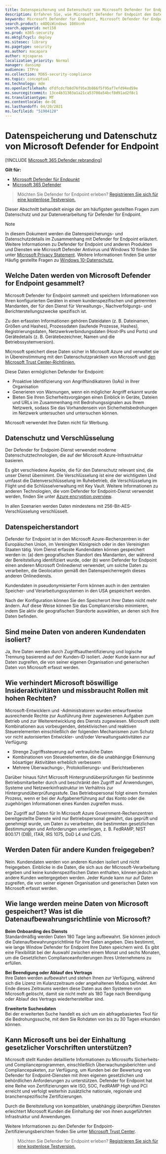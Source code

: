 ```yaml
---
title: Datenspeicherung und Datenschutz von Microsoft Defender for Endpoint
description: Erfahren Sie, wie Microsoft Defender for Endpoint den Datenschutz und die erfassten Daten verarbeitet.
keywords: Microsoft Defender for Endpoint, Microsoft Defender for Endpoint, Datenspeicherung und Datenschutz, Speicher, Datenschutz, Lizenzierung, Geolocation, Datenspeicherung, Daten
search.product: eADQiWindows 10XVcnh
search.appverid: met150
ms.prod: m365-security
ms.mktglfcycl: deploy
ms.sitesec: library
ms.pagetype: security
ms.author: macapara
author: mjcaparas
localization_priority: Normal
manager: dansimp
audience: ITPro
ms.collection: M365-security-compliance
ms.topic: conceptual
ms.technology: mde
ms.openlocfilehash: dfdfcdcfb8d76f95e3b866f5f95af7efd94ed59e
ms.sourcegitcommit: 13ce4b31303a1a21ca53700a54bcf8d91ad2f8c1
ms.translationtype: MT
ms.contentlocale: de-DE
ms.lasthandoff: 04/20/2021
ms.locfileid: "51904128"
---
```

# <a name="microsoft-defender-for-endpoint-data-storage-and-privacy"></a>Datenspeicherung und Datenschutz von Microsoft Defender for Endpoint

[!INCLUDE [Microsoft 365 Defender rebranding](../../includes/microsoft-defender.md)]

**Gilt für:**
- [Microsoft Defender für Endpunkt](https://go.microsoft.com/fwlink/p/?linkid=2154037)
- [Microsoft 365 Defender](https://go.microsoft.com/fwlink/?linkid=2118804)

>Möchten Sie Defender for Endpoint erleben? [Registrieren Sie sich für eine kostenlose Testversion.](https://www.microsoft.com/microsoft-365/windows/microsoft-defender-atp?ocid=docs-wdatp-assignaccess-abovefoldlink)

Dieser Abschnitt behandelt einige der am häufigsten gestellten Fragen zum Datenschutz und zur Datenverarbeitung für Defender for Endpoint.
> [!NOTE]
> In diesem Dokument werden die Datenspeicherungs- und Datenschutzdetails im Zusammenhang mit Defender for Endpoint erläutert. Weitere Informationen zu Defender for Endpoint und anderen Produkten und Diensten wie Microsoft Defender Antivirus und Windows 10 finden Sie unter [Microsoft Privacy Statement](https://go.microsoft.com/fwlink/?linkid=827576). Weitere Informationen finden Sie unter Häufig gestellte Fragen zu [Windows 10-Datenschutz.](https://go.microsoft.com/fwlink/?linkid=827577)


## <a name="what-data-does-microsoft-defender-for-endpoint-collect"></a>Welche Daten werden von Microsoft Defender for Endpoint gesammelt?

Microsoft Defender for Endpoint sammelt und speichern Informationen von Ihren konfigurierten Geräten in einem kundenspezifischen und getrennten Mandanten, der für den Dienst für Verwaltungs-, Nachverfolgungs- und Berichterstellungszwecke spezifisch ist. 

Zu den erfassten Informationen gehören Dateidaten (z. B. Dateinamen, Größen und Hashes), Prozessdaten (laufende Prozesse, Hashes), Registrierungsdaten, Netzwerkverbindungsdaten (Host-IPs und Ports) und Gerätedetails (z. B. Gerätebezeichner, Namen und die Betriebssystemversion).

Microsoft speichert diese Daten sicher in Microsoft Azure und verwaltet sie in Übereinstimmung mit den Datenschutzpraktiken von Microsoft und [den Microsoft Trust Center-Richtlinien.](https://go.microsoft.com/fwlink/?linkid=827578)

Diese Daten ermöglichen Defender for Endpoint:
- Proaktive Identifizierung von Angriffsindikatoren (IoAs) in Ihrer Organisation
- Generieren von Warnungen, wenn ein möglicher Angriff erkannt wurde
- Bieten Sie Ihren Sicherheitsvorgängen einen Einblick in Geräte, Dateien und URLs im Zusammenhang mit Bedrohungssignalen aus Ihrem Netzwerk, sodass Sie das Vorhandensein von Sicherheitsbedrohungen im Netzwerk untersuchen und untersuchen können.

Microsoft verwendet Ihre Daten nicht für Werbung.

## <a name="data-protection-and-encryption"></a>Datenschutz und Verschlüsselung
Der Defender for Endpoint-Dienst verwendet moderne Datenschutztechnologien, die auf der Microsoft Azure-Infrastruktur basieren. 

Es gibt verschiedene Aspekte, die für den Datenschutz relevant sind, die unser Dienst übernimmt. Die Verschlüsselung ist eine der wichtigsten Und umfasst die Datenverschlüsselung im Ruhebetrieb, die Verschlüsselung im Flight und die Schlüsselverwaltung mit Key Vault. Weitere Informationen zu anderen Technologien, die vom Defender for Endpoint-Dienst verwendet werden, finden Sie unter [Azure encryption overview](https://docs.microsoft.com/azure/security/security-azure-encryption-overview). 

In allen Szenarien werden Daten mindestens mit [](https://en.wikipedia.org/wiki/Advanced_Encryption_Standard) 256-Bit-AES-Verschlüsselung verschlüsselt.


## <a name="data-storage-location"></a>Datenspeicherstandort

Defender for Endpoint ist in den Microsoft Azure-Rechenzentren in der Europäischen Union, im Vereinigten Königreich oder in den Vereinigten Staaten tätig. Vom Dienst erfasste Kundendaten können gespeichert werden in: (a) dem geografischen Standort des Mandanten, der während der Bereitstellung identifiziert wurde, oder (b) wenn Defender for Endpoint einen anderen Microsoft Onlinedienst verwendet, um solche Daten zu verarbeiten, die Geolocation gemäß den Datenspeicherregeln dieses anderen Onlinediensts.

Kundendaten in pseudonymisierter Form können auch in den zentralen Speicher- und Verarbeitungssystemen in den USA gespeichert werden.

Nach der Konfiguration können Sie den Speicherort ihrer Daten nicht mehr ändern. Auf diese Weise können Sie das Compliancerisiko minimieren, indem Sie aktiv die geografischen Standorte auswählen, an denen sich Ihre Daten befinden. 

## <a name="is-my-data-isolated-from-other-customer-data"></a>Sind meine Daten von anderen Kundendaten isoliert?
Ja, Ihre Daten werden durch Zugriffsauthentifizierung und logische Trennung basierend auf der Kunden-ID isoliert. Jeder Kunde kann nur auf Daten zugreifen, die von seiner eigenen Organisation und generischen Daten von Microsoft erfasst werden.

## <a name="how-does-microsoft-prevent-malicious-insider-activities-and-abuse-of-high-privilege-roles"></a>Wie verhindert Microsoft böswillige Insideraktivitäten und missbraucht Rollen mit hohen Rechten?

Microsoft-Entwicklern und -Administratoren wurden entwurfsweise ausreichende Rechte zur Ausführung ihrer zugewiesenen Aufgaben zum Betrieb und zur Weiterentwicklung des Diensts zugewiesen. Microsoft stellt Kombinationen aus vorbeugenden, detektivischen und reaktiven Steuerelementen einschließlich der folgenden Mechanismen zum Schutz vor nicht autorisierten Entwickler- und/oder Verwaltungsaktivitäten zur Verfügung:

- Strenge Zugriffssteuerung auf vertrauliche Daten
- Kombinationen von Steuerelementen, die die unabhängige Erkennung bösartiger Aktivitäten erheblich verbessern
- Mehrere Überwachungs-, Protokollierungs- und Berichtsebenen

Darüber hinaus führt Microsoft Hintergrundüberprüfungen für bestimmte Betriebsmitarbeiter durch und beschränkt den Zugriff auf Anwendungen, Systeme und Netzwerkinfrastruktur im Verhältnis zur Hintergrundüberprüfungsstufe. Das Betriebspersonal folgt einem formalen Prozess, wenn er bei der Aufgabenerführung auf das Konto oder die zugehörigen Informationen eines Kunden zugreifen muss.

Der Zugriff auf Daten für In Microsoft Azure Government-Rechenzentren bereitgestellte Dienste wird nur Betriebspersonal gewährt, das geprüft und genehmigt wurde, um Daten zu verarbeiten, die bestimmten gesetzlichen Bestimmungen und Anforderungen unterliegen, z. B. FedRAMP, NIST 800.171 (DIB), ITAR, IRS 1075, DoD L4 und CJIS.


## <a name="is-data-shared-with-other-customers"></a>Werden Daten für andere Kunden freigegeben?
Nein. Kundendaten werden von anderen Kunden isoliert und nicht freigegeben. Einblicke in die Daten, die sich aus der Microsoft-Verarbeitung ergeben und keine kundenspezifischen Daten enthalten, können jedoch an andere Kunden weitergegeben werden. Jeder Kunde kann nur auf Daten zugreifen, die von seiner eigenen Organisation und generischen Daten von Microsoft erfasst werden.

## <a name="how-long-will-microsoft-store-my-data-what-is-microsofts-data-retention-policy"></a>Wie lange werden meine Daten von Microsoft gespeichert? Was ist die Datenaufbewahrungsrichtlinie von Microsoft?
**Beim Onboarding des Diensts**<br>
Standardmäßig werden Daten 180 Tage lang aufbewahrt. Sie können jedoch die Datenaufbewahrungsrichtlinie für Ihre Daten angeben. Dies bestimmt, wie lange Window Defender for Endpoint Ihre Daten speichern wird. Es gibt eine Flexibilität bei der Auswahl zwischen einem Monat und sechs Monaten, um die Gesetzlichen Complianceanforderungen Ihres Unternehmens zu erfüllen.

**Bei Beendigung oder Ablauf des Vertrags**<br>
Ihre Daten werden aufbewahrt und stehen Ihnen zur Verfügung, während sich die Lizenz im Kulanzzeitraum oder angehaltenen Modus befindet. Am Ende dieses Zeitraums werden diese Daten aus den Systemen von Microsoft gelöscht, damit sie nicht mehr als 180 Tage nach Beendigung oder Ablauf des Vertrags wiederherstellbar sind.

**Erweiterte Suchesdaten**<br>
Bei der erweiterten Suche handelt es sich um ein abfragebasiertes Tool für die Bedrohungssuche, mit dem Sie Rohdaten von bis zu 30 Tagen erkunden können.


## <a name="can-microsoft-help-us-maintain-regulatory-compliance"></a>Kann Microsoft uns bei der Einhaltung gesetzlicher Vorschriften unterstützen?

Microsoft stellt Kunden detaillierte Informationen zu Microsofts Sicherheits- und Complianceprogrammen, einschließlich Überwachungsberichten und Compliancepaketen, zur Verfügung, um Kunden bei der Bewertung von Defender for Endpoint-Diensten mit ihren eigenen gesetzlichen und behördlichen Anforderungen zu unterstützen. Defender for Endpoint hat eine Reihe von Zertifizierungen wie ISO, SOC, FedRAMP High und PCI erreicht und verfolgt weiterhin zusätzliche nationale, regionale und branchenspezifische Zertifizierungen.

Durch die Bereitstellung von kompatiblen, unabhängig überprüften Diensten erleichtert Microsoft Kunden die Einhaltung der von ihnen ausgeführten Infrastruktur und Anwendungen.

Weitere Informationen zu den Defender for Endpoint-Zertifizierungsberichten finden Sie unter [Microsoft Trust Center](https://servicetrust.microsoft.com/). 

>Möchten Sie Defender for Endpoint erleben? [Registrieren Sie sich für eine kostenlose Testversion.](https://www.microsoft.com/microsoft-365/windows/microsoft-defender-atp?ocid=docs-wdatp-datastorage-belowfoldlink) 
